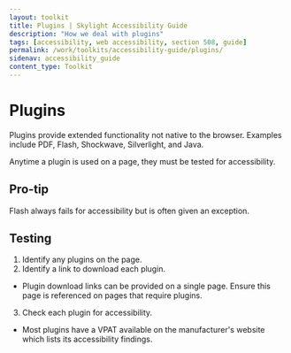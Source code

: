 ```yaml
---
layout: toolkit
title: Plugins | Skylight Accessibility Guide
description: "How we deal with plugins"
tags: [accessibility, web accessibility, section 508, guide]
permalink: /work/toolkits/accessibility-guide/plugins/
sidenav: accessibility_guide
content_type: Toolkit
---
```


# Plugins

Plugins provide extended functionality not native to the browser. Examples include PDF, Flash, Shockwave, Silverlight, and Java.

Anytime a plugin is used on a page, they must be tested for accessibility.

<div class="callout--alt" markdown='1'>
  <h2 class='h3'>Pro-tip</h2>
Flash always fails for accessibility but is often given an exception.
</div>

## Testing

1. Identify any plugins on the page.
2. Identify a link to download each plugin.
 * Plugin download links can be provided on a single page. Ensure this page is referenced on pages that require plugins.
3. Check each plugin for accessibility.
  * Most plugins have a VPAT available on the manufacturer's website which lists its accessibility findings.
